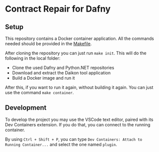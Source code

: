 # Contract Repair for Dafny

## Setup

This repository contains a Docker container application. All the commands needed should be provided in the [Makefile](./Makefile).

After cloning the repository you can just run `make init`. This will do the following in the local folder:
- Clone the used Dafny and Python.NET repositories
- Download and extract the Daikon tool application
- Build a Docker image and run it

After this, if you want to run it again, without building it again. You can just use the command `make container`.

## Development

To develop the project you may use the VSCode text editor, paired with its Dev Containers extension. If you do that, you can connect to the running container.

By using `Ctrl + Shift + P`, you can type `Dev Containers: Attach to Running Container...` and select the one named `plugin`.